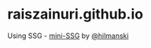 # raiszainuri.github.io

Using SSG - [mini-SSG](https://github.com/hilmanski/mini-SSG) by [@hilmanski](https://github.com/hilmanski)
